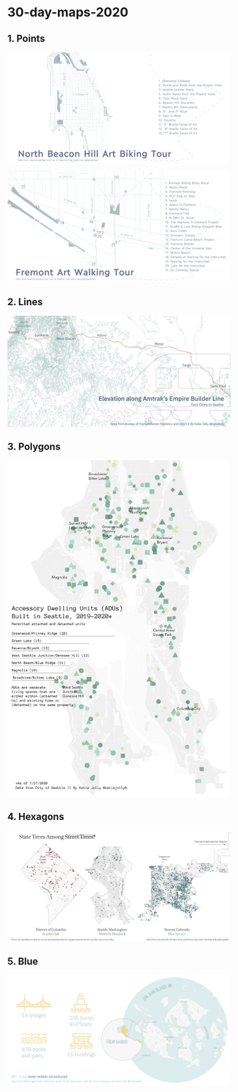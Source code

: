 # 30-day-maps-2020


## 1. Points

![](01-points/beacon_hill_art.jpg)

![](01-points/fremont_art.jpg)

## 2. Lines

![](02-lines/amtrak_elevation.jpg)

## 3. Polygons

![](03-polygons/seattle_adu.png)

## 4. Hexagons

![](04-hexagons/street_trees.png)

## 5. Blue

![](05-blue/san_juan_structures.png)